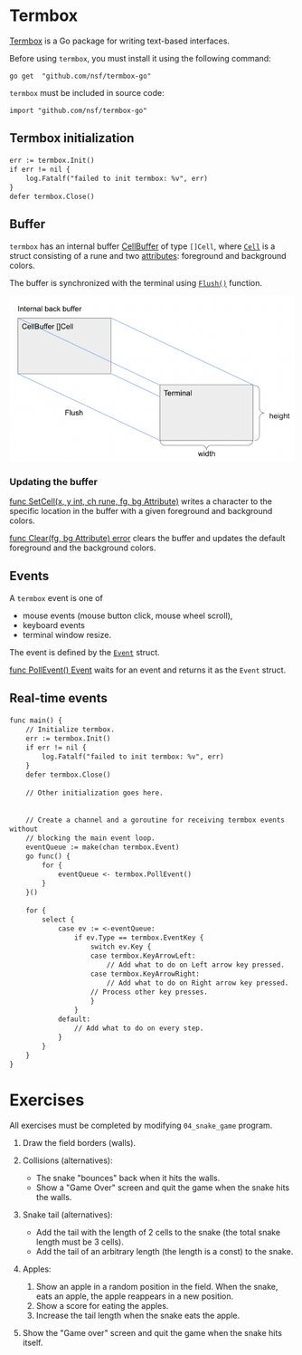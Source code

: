 # Termbox

[Termbox](https://github.com/nsf/termbox-go) is a Go package for writing text-based interfaces.

Before using `termbox`, you must install it using the following command:

```shell
go get	"github.com/nsf/termbox-go"
```

`termbox` must be included in source code:

```golang
import "github.com/nsf/termbox-go"
```

## Termbox initialization

```golang
err := termbox.Init()
if err != nil {
	log.Fatalf("failed to init termbox: %v", err)
}
defer termbox.Close()
```

## Buffer

`termbox` has an internal buffer [CellBuffer](https://pkg.go.dev/github.com/nsf/termbox-go#CellBuffer]) of type `[]Cell`, where [`Cell`](https://pkg.go.dev/github.com/nsf/termbox-go#Cell) is a struct consisting of a rune and two [attributes](https://pkg.go.dev/github.com/nsf/termbox-go#Attribute): foreground and background colors.

The buffer is synchronized with the terminal using [`Flush()`](https://pkg.go.dev/github.com/nsf/termbox-go#Flush) function.

![buffer](buffer.png)

### Updating the buffer

[func SetCell(x, y int, ch rune, fg, bg Attribute)](https://pkg.go.dev/github.com/nsf/termbox-go#SetCell) writes a character to the specific location in the buffer with a given foreground and background colors.

[func Clear(fg, bg Attribute) error](https://pkg.go.dev/github.com/nsf/termbox-go#Clear) clears the buffer and updates the default foreground and the background colors.

## Events

A `termbox` event is one of
 * mouse events (mouse button click, mouse wheel scroll),
 * keyboard events
 * terminal window resize.

 The event is defined by the [`Event`](https://pkg.go.dev/github.com/nsf/termbox-go#Event) struct.

[func PollEvent() Event](https://pkg.go.dev/github.com/nsf/termbox-go#PollEvent)
waits for an event and returns it as the `Event` struct.

## Real-time events

```golang
func main() {
	// Initialize termbox.
	err := termbox.Init()
	if err != nil {
		log.Fatalf("failed to init termbox: %v", err)
	}
	defer termbox.Close()

	// Other initialization goes here.


	// Create a channel and a goroutine for receiving termbox events without
	// blocking the main event loop.
	eventQueue := make(chan termbox.Event)
	go func() {
		for {
			eventQueue <- termbox.PollEvent()
		}
	}()

	for {
		select {
			case ev := <-eventQueue:
				if ev.Type == termbox.EventKey {
					switch ev.Key {
					case termbox.KeyArrowLeft:
						// Add what to do on Left arrow key pressed.
					case termbox.KeyArrowRight:
						// Add what to do on Right arrow key pressed.
					// Process other key presses.
					}
				}
			default:
				// Add what to do on every step.
			}
		}
	}
}
```

# Exercises

All exercises must be completed by modifying `04_snake_game` program.

1. Draw the field borders (walls).
2. Collisions (alternatives):

   * The snake "bounces" back when it hits the walls.
   * Show a "Game Over" screen and quit the game when the snake hits the walls.

3. Snake tail (alternatives):

   * Add the tail with the length of 2 cells to the snake (the total snake
    length must be 3 cells).
   * Add the tail of an arbitrary length (the length is a const) to the snake.

4. Apples:

   1. Show an apple in a random position in the field. When the snake, eats an
     apple, the apple reappears in a new position.
   1. Show a score for eating the apples.
   1. Increase the tail length when the snake eats the apple.

5. Show the "Game over" screen and quit the game when the snake hits itself.